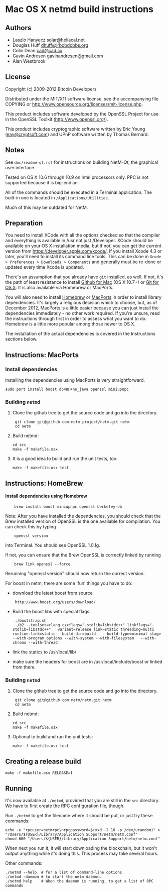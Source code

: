 Mac OS X netmd build instructions
====================================

Authors
-------

* Laszlo Hanyecz <solar@heliacal.net>
* Douglas Huff <dhuff@jrbobdobbs.org>
* Colin Dean <cad@cad.cx>
* Gavin Andresen <gavinandresen@gmail.com>
* Alan Westbrook

License
-------

Copyright (c) 2009-2012 Bitcoin Developers

Distributed under the MIT/X11 software license, see the accompanying
file COPYING or http://www.opensource.org/licenses/mit-license.php.

This product includes software developed by the OpenSSL Project for use in
the OpenSSL Toolkit (http://www.openssl.org/).

This product includes cryptographic software written by
Eric Young (eay@cryptsoft.com) and UPnP software written by Thomas Bernard.

Notes
-----

See `doc/readme-qt.rst` for instructions on building NetM-Qt, the
graphical user interface.

Tested on OS X 10.6 through 10.9 on Intel processors only. PPC is not
supported because it is big-endian.

All of the commands should be executed in a Terminal application. The
built-in one is located in `/Applications/Utilities`.

Much of this may be outdated for NetM.

Preparation
-----------

You need to install XCode with all the options checked so that the compiler
and everything is available in /usr not just /Developer. XCode should be
available on your OS X installation media, but if not, you can get the
current version from https://developer.apple.com/xcode/. If you install
Xcode 4.3 or later, you'll need to install its command line tools. This can
be done in `Xcode > Preferences > Downloads > Components` and generally must
be re-done or updated every time Xcode is updated.

There's an assumption that you already have `git` installed, as well. If
not, it's the path of least resistance to install [Github for Mac](https://mac.github.com/)
(OS X 10.7+) or
[Git for OS X](https://code.google.com/p/git-osx-installer/). It is also
available via Homebrew or MacPorts.

You will also need to install [Homebrew](http://mxcl.github.io/homebrew/)
or [MacPorts](https://www.macports.org/) in order to install library
dependencies. It's largely a religious decision which to choose, but, as of
December 2012, MacPorts is a little easier because you can just install the
dependencies immediately - no other work required. If you're unsure, read
the instructions through first in order to assess what you want to do.
Homebrew is a little more popular among those newer to OS X.

The installation of the actual dependencies is covered in the Instructions
sections below.

Instructions: MacPorts
----------------------

### Install dependencies

Installing the dependencies using MacPorts is very straightforward.

    sudo port install boost db48@+no_java openssl miniupnpc

### Building `netmd`

1. Clone the github tree to get the source code and go into the directory.

        git clone git@github.com:netm-project/netm.git netm
        cd netm

2.  Build netmd:

        cd src
        make -f makefile.osx

3.  It is a good idea to build and run the unit tests, too:

        make -f makefile.osx test

Instructions: HomeBrew
----------------------

#### Install dependencies using Homebrew

        brew install boost miniupnpc openssl berkeley-db

Note: After you have installed the dependencies, you should check that the Brew installed version of OpenSSL is the one available for compilation. You can check this by typing

        openssl version

into Terminal. You should see OpenSSL 1.0.1g.

If not, you can ensure that the Brew OpenSSL is correctly linked by running

        brew link openssl --force

Rerunning "openssl version" should now return the correct version.

For boost in netm, there are some ‘fun’ things you have to do:

 * download the latest boost from source

        http://www.boost.org/users/download/

 * Build the boost libs with special flags.

        ./bootstrap.sh
        ./b2 --toolset=clang cxxflags="-stdlib=libstdc++" linkflags="-stdlib=libstdc++"   variant=release link=static threading=multi runtime-link=static --build-dir=build   --build-type=minimal stage --with-program_options --with-system --with-filesystem   --with-chrono --with-thread

 * link the statics to /usr/local/lib/
 * make sure the headers for boost are in /usr/local/include/boost or linked from there.

### Building `netmd`

1. Clone the github tree to get the source code and go into the directory.

        git clone git@github.com:netm/netm.git netm
        cd netm

2.  Build netmd:

        cd src
        make -f makefile.osx

3.  Optional to build and run the unit tests:

        make -f makefile.osx test

Creating a release build
------------------------

    make -f makefile.osx RELEASE=1

Running
-------

It's now available at `./netmd`, provided that you are still in the `src`
directory. We have to first create the RPC configuration file, though.

Run `./netmd` to get the filename where it should be put, or just try these
commands:

    echo -e "rpcuser=netmrpc\nrpcpassword=$(xxd -l 16 -p /dev/urandom)" > "/Users/${USER}/Library/Application Support/netm/netm.conf"
    chmod 600 "/Users/${USER}/Library/Application Support/netm/netm.conf"

When next you run it, it will start downloading the blockchain, but it won't
output anything while it's doing this. This process may take several hours.

Other commands:

    ./netmd --help  # for a list of command-line options.
    ./netmd -daemon # to start the netm daemon.
    ./netmd help    # When the daemon is running, to get a list of RPC commands
